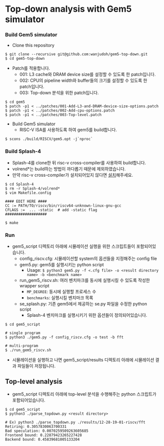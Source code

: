 # Top-down analysis with Gem5 simulator

### Build Gem5 simulator
* Clone this repository
```
$ git clone --recursive git@github.com:wanjudoh/gem5-top-down.git
$ cd gem5-top-down
```

* Patch를 적용합니다.
    * 001: L3 cache와 DRAM device size를 설정할 수 있도록 한 patch입니다.
    * 002: CPU의 pipeline width와 buffer들의 크기를 설정할 수 있도록 한 patch입니다.
    * 003: Top-down 분석을 위한 patch입니다.
```
$ cd gem5
$ patch -p1 < ../patches/001-Add-L3-and-DRAM-device-size-options.patch
$ patch -p1 < ../patches/002-Add-cpu-options.patch
$ patch -p1 < ../patches/003-Top-level.patch
```

* Build Gem5 simulator
    * RISC-V ISA를 사용하도록 하여 gem5를 build합니다.
```
$ scons ./build/RISCV/gem5.opt -j`nproc`
```

### Build Splash-4
* Splash-4를 clone한 뒤 risc-v cross-compiler를 사용하여 build합니다.
* volrend*는 build하는 방법이 까다롭기 때문에 제외하였습니다.
* 만약 risc-v cross-compiler가 설치되어있지 않다면 [설치](https://github.com/riscv-collab/riscv-gnu-toolchain/tree/master)해주세요.

```
$ cd Splash-4
$ rm -r Splash-4/volrend*
$ vim Makefile.config

#### EDIT HERE ####
CC := PATH/TO/riscv/bin/riscv64-unknown-linux-gnu-gcc
CFLAGS :=  ... -static  # add -static flag
###################

$ make
```

### Run
* gem5_script 디렉토리 아래에 시뮬레이션 실행을 위한 스크립트들이 포함되어있습니다.
    * config_riscv.cfg: 시뮬레이션할 system의 옵션들을 지정해주는 config file
    * gem5.py: gem5를 실행시키는 python script
        * Usage: `$ python3 gem5.py -f <.cfg file> -o <result directory name> -b <benchmark name>`
    * run_gem5_riscv.sh: 여러 벤치마크를 동시에 실행시킬 수 있도록 작성한 wrapper script
        * `MP_DEGREE`: 동시에 실행할 프로세스 수
        * `benchmarks`: 실행시킬 벤치마크 목록
    * se_splash.py: 기존 gem5에서 제공하는 se.py 파일을 수정한 python script
        * Splash-4 벤치마크를 실행시키기 위한 옵션들이 정의되어있습니다.
```
$ cd gem5_script

# single program
$ python3 ./gem5.py -f config_riscv.cfg -o test -b fft

# multi-program
$ ./run_gem5_riscv.sh
```
* 시뮬레이션을 실행하고 나면 gem5_script/results 디렉토리 아래에 시뮬레이션 결과 파일들이 저장됩니다.

## Top-level analysis
* gem5_script 디렉토리 아래에 top-level 분석을 수행해주는 python 스크립트가 포함되어있습니다.
```
$ cd gem5_script
$ python3 ./parse_topdown.py <result directory>

# Ex) python3 ./parse_topdown.py ./results/12-28-19-01-riscv/fft
Retiring: 0.3057830063700331
Bad speculation: 0.0070259509263605685
Frontend bound: 0.22879423265227428
Backend bound: 0.45839681005133204
```
